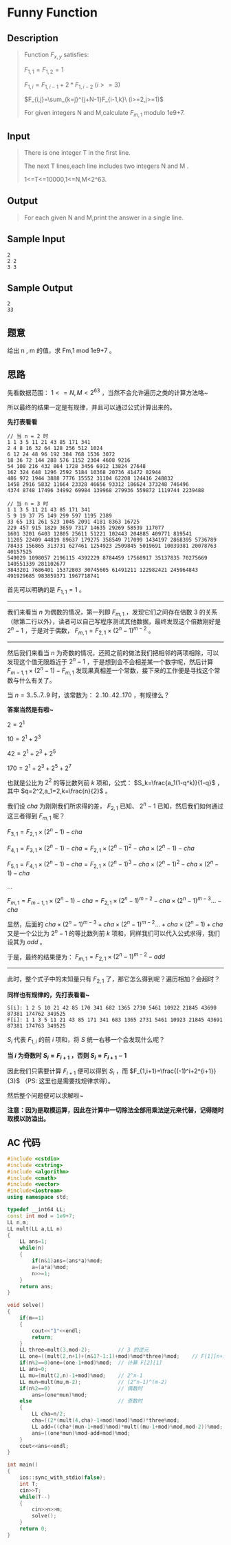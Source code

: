 # Funny Function

## **Description**

> Function $F_{x,y}$ satisfies:
>
> $F_{1,1}=F_{1,2}=1$
>
> $F_{1,i}=F_{1,i-1}+2*F_{1,i-2}\ (i>=3)$
>
> $F_{i,j}=\sum_{k=j}^{j+N-1}F_{i-1,k}\ (i>=2,j>=1)$
>
> For given integers N and M,calculate $F_{m,1}$ modulo 1e9+7.



## **Input**

> There is one integer T in the first line.
>
> The next T lines,each line includes two integers N and M .
>
> 1<=T<=10000,1<=N,M<2^63.



## **Output**

> For each given N and M,print the answer in a single line.



## **Sample Input**

    2
    2 2
    3 3



## **Sample Output**

    2
    33



## **题意**

给出 n , m 的值，求 Fm,1 mod 1e9+7 。



## **思路**

先看数据范围： $1<=N,M<2^{63}$ ，当然不会允许遍历之类的计算方法咯~

所以最终的结果一定是有规律，并且可以通过公式计算出来的。

**先打表看看**

```
// 当 n = 2 时
1 1 3 5 11 21 43 85 171 341
2 4 8 16 32 64 128 256 512 1024
6 12 24 48 96 192 384 768 1536 3072
18 36 72 144 288 576 1152 2304 4608 9216
54 108 216 432 864 1728 3456 6912 13824 27648
162 324 648 1296 2592 5184 10368 20736 41472 82944
486 972 1944 3888 7776 15552 31104 62208 124416 248832
1458 2916 5832 11664 23328 46656 93312 186624 373248 746496
4374 8748 17496 34992 69984 139968 279936 559872 1119744 2239488

// 当 n = 3 时
1 1 3 5 11 21 43 85 171 341
5 9 19 37 75 149 299 597 1195 2389
33 65 131 261 523 1045 2091 4181 8363 16725
229 457 915 1829 3659 7317 14635 29269 58539 117077
1601 3201 6403 12805 25611 51221 102443 204885 409771 819541
11205 22409 44819 89637 179275 358549 717099 1434197 2868395 5736789
78433 156865 313731 627461 1254923 2509845 5019691 10039381 20078763 40157525
549029 1098057 2196115 4392229 8784459 17568917 35137835 70275669 140551339 281102677
3843201 7686401 15372803 30745605 61491211 122982421 245964843 491929685 983859371 1967718741
```

首先可以明确的是 $F_{1,1}=1$ 。

---

我们来看当 $n$ 为偶数的情况，第一列即 $F_{m,1}$ ，发现它们之间存在倍数 $3$ 的关系（除第二行以外），读者可以自己写程序测试其他数据，最终发现这个倍数刚好是 $2^n-1$ ，于是对于偶数， $F_{m,1}=F_{2,1}×(2^n-1)^{m-2}$ 。

---

然后我们来看当 $n$ 为奇数的情况，还照之前的做法我们把相邻的两项相除，可以发现这个值无限趋近于 $2^n-1$ ，于是想到会不会相差某一个数字呢，然后计算 $F_{m-1,1}×(2^n-1)-F_{m,1}$ 发现果真相差一个常数，接下来的工作便是寻找这个常数与什么有关了。

当 $n=3..5..7..9$ 时，该常数为： $2..10..42..170$ ，有规律么？

**答案当然是有啦~**

$2=2^1$

$10=2^1+2^3$

$42=2^1+2^3+2^5$

$170=2^1+2^3+2^5+2^7$

也就是公比为 $2^2$ 的等比数列前 $k$ 项和，公式： $S_k=\frac{a_1(1-q^k)}{1-q}$ ，其中 $q=2^2,a_1=2,k=\frac{n}{2}$ 。



我们设 $cha$ 为刚刚我们所求得的差， $F_{2,1}$ 已知、 $2^n-1$ 已知，然后我们如何通过这三者得到 $F_{m,1}$ 呢？

$F_{3,1}=F_{2,1}×(2^n-1)-cha$

$F_{4,1}=F_{3,1}×(2^n-1)-cha=F_{2,1}×(2^n-1)^2-cha×(2^n-1)-cha$

$F_{5,1}=F_{4,1}×(2^n-1)-cha=F_{2,1}×(2^n-1)^3-cha×(2^n-1)^2-cha×(2^n-1)-cha$

...

$F_{m,1}=F_{m-1,1}×(2^n-1)-cha=F_{2,1}×(2^n-1)^{m-2}-cha×(2^n-1)^{m-3}...-cha$

显然，后面的 $cha×(2^n-1)^{m-3}+cha×(2^n-1)^{m-2}...+cha×(2^n-1)+cha$ 又是一个公比为 $2^n-1$ 的等比数列前 $k$ 项和，同样我们可以代入公式求得，我们设其为 $add$ 。

于是，最终的结果便为： $F_{m,1}=F_{2,1}×(2^n-1)^{m-2}-add​$

---

此时，整个式子中的未知量只有 $F_{2,1}$ 了，那它怎么得到呢？遍历相加？会超时？

**同样也有规律的，先打表看看~**

```
S[i]: 1 2 5 10 21 42 85 170 341 682 1365 2730 5461 10922 21845 43690 87381 174762 349525
F[i]: 1 1 3 5 11 21 43 85 171 341 683 1365 2731 5461 10923 21845 43691 87381 174763 349525
```

$S_i$ 代表 $F_{1,i}$ 的前 $i$ 项和，将 $S$ 统一右移一个会发现什么呢？

**当 $i$ 为奇数时 $S_i=F_{i+1}$ ，否则 $S_i=F_{i+1}-1$**

因此我们只需要计算 $F_{i+1}$ 便可以得到 $S_i$ ，而 $F_{1,i+1}=\frac{(-1)^i+2^{i+1}}{3}$ （PS: 这里也是需要找规律求得）。

然后整个问题便可以求解啦~

**注意：因为是取模运算，因此在计算中一切除法全部用乘法逆元来代替，记得随时取模以防溢出。**



## **AC 代码**

```cpp
#include <cstdio>
#include <cstring>
#include <algorithm>
#include <cmath>
#include <vector>
#include<iostream>
using namespace std;

typedef __int64 LL;
const int mod = 1e9+7;
LL n,m;
LL mult(LL a,LL n)
{
    LL ans=1;
    while(n)
    {
        if(n&1)ans=(ans*a)%mod;
        a=(a*a)%mod;
        n>>=1;
    }
    return ans;
}

void solve()
{
    if(m==1)
    {
        cout<<"1"<<endl;
        return;
    }
    LL three=mult(3,mod-2);         // 3 的逆元
    LL one=((mult(2,n+1)+(n&1?-1:1)+mod)%mod*three)%mod;    // F[1][n+1]
    if(n%2==0)one=(one-1+mod)%mod;  // 计算 F[2][1]
    LL ans=0;
    LL mu=(mult(2,n)-1+mod)%mod;    // 2^n-1
    LL mun=mult(mu,m-2);            // (2^n-1)^(m-2)
    if(n%2==0)                      // 偶数时
        ans=(one*mun)%mod;
    else                            // 奇数时
    {
        LL cha=n/2;
        cha=((2*(mult(4,cha)-1+mod)%mod)%mod)*three%mod;
        LL add=((cha*(mun-1+mod)%mod)*mult((mu-1+mod)%mod,mod-2))%mod;
        ans=((one*mun)%mod-add+mod)%mod;
    }
    cout<<ans<<endl;
}

int main()
{
    ios::sync_with_stdio(false);
    int T;
    cin>>T;
    while(T--)
    {
        cin>>n>>m;
        solve();
    }
    return 0;
}
```

